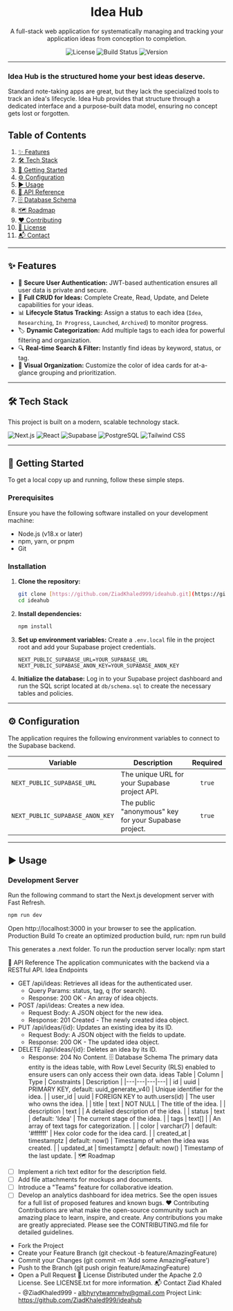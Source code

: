 
<div align="center">

# Idea Hub

A full-stack web application for systematically managing and tracking your application ideas from conception to completion.

<div>
    <img src="https://img.shields.io/badge/license-Apache-blue.svg?style=for-the-badge" alt="License">
    <img src="https://img.shields.io/badge/build-passing-brightgreen.svg?style=for-the-badge" alt="Build Status">
    <img src="https://img.shields.io/badge/version-1.0.0-informational.svg?style=for-the-badge" alt="Version">
</div>

</div>

---

### **Idea Hub is the structured home your best ideas deserve.**
Standard note-taking apps are great, but they lack the specialized tools to track an idea's lifecycle. Idea Hub provides that structure through a dedicated interface and a purpose-built data model, ensuring no concept gets lost or forgotten.

## Table of Contents
1.  [✨ Features](#-features)
2.  [🛠️ Tech Stack](#️-tech-stack)
3.  [🚀 Getting Started](#-getting-started)
4.  [⚙️ Configuration](#️-configuration)
5.  [▶️ Usage](#️-usage)
6.  [📄 API Reference](#-api-reference)
7.  [🗄️ Database Schema](#️-database-schema)
8.  [🗺️ Roadmap](#️-roadmap)
9.  [❤️ Contributing](#️-contributing)
10. [📜 License](#-license)
11. [📬 Contact](#-contact)

---

## ✨ Features

* 🔐 **Secure User Authentication:** JWT-based authentication ensures all user data is private and secure.
* 📝 **Full CRUD for Ideas:** Complete Create, Read, Update, and Delete capabilities for your ideas.
* 📊 **Lifecycle Status Tracking:** Assign a status to each idea (`Idea`, `Researching`, `In Progress`, `Launched`, `Archived`) to monitor progress.
* 🏷️ **Dynamic Categorization:** Add multiple tags to each idea for powerful filtering and organization.
* 🔍 **Real-time Search & Filter:** Instantly find ideas by keyword, status, or tag.
* 🎨 **Visual Organization:** Customize the color of idea cards for at-a-glance grouping and prioritization.

---

## 🛠️ Tech Stack

This project is built on a modern, scalable technology stack.

![Next.js](https://img.shields.io/badge/Next.js-000000?style=for-the-badge&logo=nextdotjs&logoColor=white)
![React](https://img.shields.io/badge/React-20232A?style=for-the-badge&logo=react&logoColor=61DAFB)
![Supabase](https://img.shields.io/badge/Supabase-3ECF8E?style=for-the-badge&logo=supabase&logoColor=white)
![PostgreSQL](https://img.shields.io/badge/PostgreSQL-316192?style=for-the-badge&logo=postgresql&logoColor=white)
![Tailwind CSS](https://img.shields.io/badge/Tailwind_CSS-38B2AC?style=for-the-badge&logo=tailwind-css&logoColor=white)

---

## 🚀 Getting Started

To get a local copy up and running, follow these simple steps.

### Prerequisites

Ensure you have the following software installed on your development machine:
* Node.js (v18.x or later)
* npm, yarn, or pnpm
* Git

### Installation

1.  **Clone the repository:**
    ```sh
    git clone [https://github.com/ZiadKhaled999/ideahub.git](https://github.com/ZiadKhaled999/ideahub.git)
    cd ideahub
    ```
2.  **Install dependencies:**
    ```sh
    npm install
    ```
3.  **Set up environment variables:**
    Create a `.env.local` file in the project root and add your Supabase project credentials.
    ```env
    NEXT_PUBLIC_SUPABASE_URL=YOUR_SUPABASE_URL
    NEXT_PUBLIC_SUPABASE_ANON_KEY=YOUR_SUPABASE_ANON_KEY
    ```
4.  **Initialize the database:**
    Log in to your Supabase project dashboard and run the SQL script located at `db/schema.sql` to create the necessary tables and policies.

---

## ⚙️ Configuration

The application requires the following environment variables to connect to the Supabase backend.

| Variable                      | Description                                           | Required |
| ----------------------------- | ----------------------------------------------------- | :------: |
| `NEXT_PUBLIC_SUPABASE_URL`    | The unique URL for your Supabase project API.         |  `true`  |
| `NEXT_PUBLIC_SUPABASE_ANON_KEY` | The public "anonymous" key for your Supabase project. |  `true`  |

---

## ▶️ Usage

### Development Server

Run the following command to start the Next.js development server with Fast Refresh.
```sh
npm run dev
```
Open http://localhost:3000 in your browser to see the application.
Production Build
To create an optimized production build, run:
npm run build

This generates a .next folder. To run the production server locally:
npm start

📄 API Reference
The application communicates with the backend via a RESTful API.
Idea Endpoints
 * GET /api/ideas: Retrieves all ideas for the authenticated user.
   * Query Params: status, tag, q (for search).
   * Response: 200 OK - An array of idea objects.
 * POST /api/ideas: Creates a new idea.
   * Request Body: A JSON object for the new idea.
   * Response: 201 Created - The newly created idea object.
 * PUT /api/ideas/{id}: Updates an existing idea by its ID.
   * Request Body: A JSON object with the fields to update.
   * Response: 200 OK - The updated idea object.
 * DELETE /api/ideas/{id}: Deletes an idea by its ID.
   * Response: 204 No Content.
🗄️ Database Schema
The primary data entity is the ideas table, with Row Level Security (RLS) enabled to ensure users can only access their own data.
ideas Table
| Column | Type | Constraints | Description |
|---|---|---|---|
| id | uuid | PRIMARY KEY, default: uuid_generate_v4() | Unique identifier for the idea. |
| user_id | uuid | FOREIGN KEY to auth.users(id) | The user who owns the idea. |
| title | text | NOT NULL | The title of the idea. |
| description | text |  | A detailed description of the idea. |
| status | text | default: 'Idea' | The current stage of the idea. |
| tags | text[] |  | An array of text tags for categorization. |
| color | varchar(7) | default: '#ffffff' | Hex color code for the idea card. |
| created_at | timestamptz | default: now() | Timestamp of when the idea was created. |
| updated_at | timestamptz | default: now() | Timestamp of the last update. |
🗺️ Roadmap
 * [ ] Implement a rich text editor for the description field.
 * [ ] Add file attachments for mockups and documents.
 * [ ] Introduce a "Teams" feature for collaborative ideation.
 * [ ] Develop an analytics dashboard for idea metrics.
See the open issues for a full list of proposed features and known bugs.
❤️ Contributing
Contributions are what make the open-source community such an amazing place to learn, inspire, and create. Any contributions you make are greatly appreciated.
Please see the CONTRIBUTING.md file for detailed guidelines.
 * Fork the Project
 * Create your Feature Branch (git checkout -b feature/AmazingFeature)
 * Commit your Changes (git commit -m 'Add some AmazingFeature')
 * Push to the Branch (git push origin feature/AmazingFeature)
 * Open a Pull Request
📜 License
Distributed under the Apache 2.0 License. See LICENSE.txt for more information.
📬 Contact
Ziad Khaled - @ZiadKhaled999 - albhyrytwamrwhy@gmail.com
Project Link: https://github.com/ZiadKhaled999/ideahub
